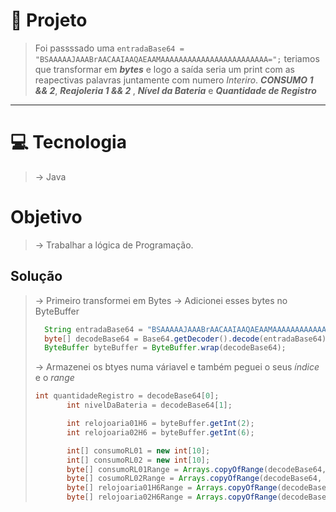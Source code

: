 # 📍 Projeto
> Foi passssado uma ```entradaBase64 = "BSAAAAAJAAABrAACAAIAAQAEAAMAAAAAAAAAAAAAAAAAAAAAAAA=";``` teriamos que transformar em <em><strong>bytes</strong></em> e logo a saída seria um print com as reapectivas palavras juntamente com numero <em>Interiro</em>. <em><strong>CONSUMO 1 && 2</strong></em>, <em><strong>Reajoleria 1 && 2 </strong></em>, <em><strong>Nível da Bateria</strong></em> e <em><strong>Quantidade de Registro</strong></em>
---

# 💻 Tecnologia 
> -> Java

# Objetivo 
> -> Trabalhar a lógica de Programação. 

## Solução 
> -> Primeiro transformei em Bytes
> -> Adicionei esses bytes no ByteBuffer
> ```java
>   String entradaBase64 = "BSAAAAAJAAABrAACAAIAAQAEAAMAAAAAAAAAAAAAAAAAAAAAAAA=";
>   byte[] decodeBase64 = Base64.getDecoder().decode(entradaBase64);
>   ByteBuffer byteBuffer = ByteBuffer.wrap(decodeBase64); 
> ```
> -> Armazenei os btyes numa váriavel e também peguei o seus <em>índice</em> e o <em>range</em>
> ```java
> int quantidadeRegistro = decodeBase64[0];
>        int nivelDaBateria = decodeBase64[1];
>
>        int relojoaria01H6 = byteBuffer.getInt(2);
>        int relojoaria02H6 = byteBuffer.getInt(6);
>
>        int[] consumoRL01 = new int[10];
>        int[] consumoRL02 = new int[10];
>        byte[] consumoRL01Range = Arrays.copyOfRange(decodeBase64, 10,20);
>        byte[] cosumoRL02Range = Arrays.copyOfRange(decodeBase64, 28, 38);
>        byte[] relojoaria01H6Range = Arrays.copyOfRange(decodeBase64, 20,23);
>        byte[] relojoaria02H6Range = Arrays.copyOfRange(decodeBase64, 24,27);
> ```
